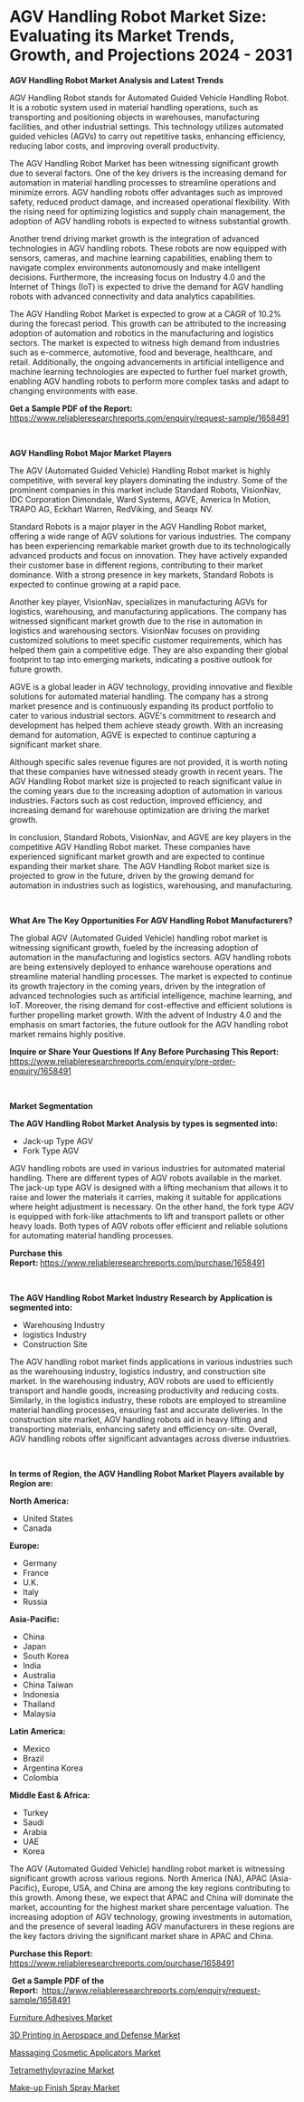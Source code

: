 <p><h1>AGV Handling Robot Market Size: Evaluating its Market Trends, Growth, and Projections 2024 - 2031</h1></p><p><strong>AGV Handling Robot Market Analysis and Latest Trends</strong></p>
<p><p>AGV Handling Robot stands for Automated Guided Vehicle Handling Robot. It is a robotic system used in material handling operations, such as transporting and positioning objects in warehouses, manufacturing facilities, and other industrial settings. This technology utilizes automated guided vehicles (AGVs) to carry out repetitive tasks, enhancing efficiency, reducing labor costs, and improving overall productivity.</p><p>The AGV Handling Robot Market has been witnessing significant growth due to several factors. One of the key drivers is the increasing demand for automation in material handling processes to streamline operations and minimize errors. AGV handling robots offer advantages such as improved safety, reduced product damage, and increased operational flexibility. With the rising need for optimizing logistics and supply chain management, the adoption of AGV handling robots is expected to witness substantial growth.</p><p>Another trend driving market growth is the integration of advanced technologies in AGV handling robots. These robots are now equipped with sensors, cameras, and machine learning capabilities, enabling them to navigate complex environments autonomously and make intelligent decisions. Furthermore, the increasing focus on Industry 4.0 and the Internet of Things (IoT) is expected to drive the demand for AGV handling robots with advanced connectivity and data analytics capabilities.</p><p>The AGV Handling Robot Market is expected to grow at a CAGR of 10.2% during the forecast period. This growth can be attributed to the increasing adoption of automation and robotics in the manufacturing and logistics sectors. The market is expected to witness high demand from industries such as e-commerce, automotive, food and beverage, healthcare, and retail. Additionally, the ongoing advancements in artificial intelligence and machine learning technologies are expected to further fuel market growth, enabling AGV handling robots to perform more complex tasks and adapt to changing environments with ease.</p></p>
<p><strong>Get a Sample PDF of the Report:&nbsp;</strong> <a href="https://www.reliableresearchreports.com/enquiry/request-sample/1658491">https://www.reliableresearchreports.com/enquiry/request-sample/1658491</a></p>
<p>&nbsp;</p>
<p><strong>AGV Handling Robot Major Market Players</strong></p>
<p><p>The AGV (Automated Guided Vehicle) Handling Robot market is highly competitive, with several key players dominating the industry. Some of the prominent companies in this market include Standard Robots, VisionNav, IDC Corporation Dimondale, Ward Systems, AGVE, America In Motion, TRAPO AG, Eckhart Warren, RedViking, and Seaqx NV.</p><p>Standard Robots is a major player in the AGV Handling Robot market, offering a wide range of AGV solutions for various industries. The company has been experiencing remarkable market growth due to its technologically advanced products and focus on innovation. They have actively expanded their customer base in different regions, contributing to their market dominance. With a strong presence in key markets, Standard Robots is expected to continue growing at a rapid pace.</p><p>Another key player, VisionNav, specializes in manufacturing AGVs for logistics, warehousing, and manufacturing applications. The company has witnessed significant market growth due to the rise in automation in logistics and warehousing sectors. VisionNav focuses on providing customized solutions to meet specific customer requirements, which has helped them gain a competitive edge. They are also expanding their global footprint to tap into emerging markets, indicating a positive outlook for future growth.</p><p>AGVE is a global leader in AGV technology, providing innovative and flexible solutions for automated material handling. The company has a strong market presence and is continuously expanding its product portfolio to cater to various industrial sectors. AGVE's commitment to research and development has helped them achieve steady growth. With an increasing demand for automation, AGVE is expected to continue capturing a significant market share.</p><p>Although specific sales revenue figures are not provided, it is worth noting that these companies have witnessed steady growth in recent years. The AGV Handling Robot market size is projected to reach significant value in the coming years due to the increasing adoption of automation in various industries. Factors such as cost reduction, improved efficiency, and increasing demand for warehouse optimization are driving the market growth.</p><p>In conclusion, Standard Robots, VisionNav, and AGVE are key players in the competitive AGV Handling Robot market. These companies have experienced significant market growth and are expected to continue expanding their market share. The AGV Handling Robot market size is projected to grow in the future, driven by the growing demand for automation in industries such as logistics, warehousing, and manufacturing.</p></p>
<p>&nbsp;</p>
<p><strong>What Are The Key Opportunities For AGV Handling Robot Manufacturers?</strong></p>
<p><p>The global AGV (Automated Guided Vehicle) handling robot market is witnessing significant growth, fueled by the increasing adoption of automation in the manufacturing and logistics sectors. AGV handling robots are being extensively deployed to enhance warehouse operations and streamline material handling processes. The market is expected to continue its growth trajectory in the coming years, driven by the integration of advanced technologies such as artificial intelligence, machine learning, and IoT. Moreover, the rising demand for cost-effective and efficient solutions is further propelling market growth. With the advent of Industry 4.0 and the emphasis on smart factories, the future outlook for the AGV handling robot market remains highly positive.</p></p>
<p><strong>Inquire or Share Your Questions If Any Before Purchasing This Report:</strong> <a href="https://www.reliableresearchreports.com/enquiry/pre-order-enquiry/1658491">https://www.reliableresearchreports.com/enquiry/pre-order-enquiry/1658491</a></p>
<p>&nbsp;</p>
<p><strong>Market Segmentation</strong></p>
<p><strong>The AGV Handling Robot Market Analysis by types is segmented into:</strong></p>
<p><ul><li>Jack-up Type AGV</li><li>Fork Type AGV</li></ul></p>
<p><p>AGV handling robots are used in various industries for automated material handling. There are different types of AGV robots available in the market. The jack-up type AGV is designed with a lifting mechanism that allows it to raise and lower the materials it carries, making it suitable for applications where height adjustment is necessary. On the other hand, the fork type AGV is equipped with fork-like attachments to lift and transport pallets or other heavy loads. Both types of AGV robots offer efficient and reliable solutions for automating material handling processes.</p></p>
<p><strong>Purchase this Report:&nbsp;</strong><a href="https://www.reliableresearchreports.com/purchase/1658491">https://www.reliableresearchreports.com/purchase/1658491</a></p>
<p>&nbsp;</p>
<p><strong>The AGV Handling Robot Market Industry Research by Application is segmented into:</strong></p>
<p><ul><li>Warehousing Industry</li><li>logistics Industry</li><li>Construction Site</li></ul></p>
<p><p>The AGV handling robot market finds applications in various industries such as the warehousing industry, logistics industry, and construction site market. In the warehousing industry, AGV robots are used to efficiently transport and handle goods, increasing productivity and reducing costs. Similarly, in the logistics industry, these robots are employed to streamline material handling processes, ensuring fast and accurate deliveries. In the construction site market, AGV handling robots aid in heavy lifting and transporting materials, enhancing safety and efficiency on-site. Overall, AGV handling robots offer significant advantages across diverse industries.</p></p>
<p>&nbsp;</p>
<p><strong>In terms of Region, the AGV Handling Robot Market Players available by Region are:</strong></p>
<p>
    <p> <strong> North America: </strong>
        <ul>
            <li>United States</li>
            <li>Canada</li>
        </ul>
        </p> 
    <p> <strong> Europe: </strong>
        <ul>
            <li>Germany</li>
            <li>France</li>
            <li>U.K.</li>
            <li>Italy</li>
            <li>Russia</li>
        </ul>
        </p> 
    <p> <strong> Asia-Pacific: </strong>
        <ul>
            <li>China</li>
            <li>Japan</li>
            <li>South Korea</li>
            <li>India</li>
            <li>Australia</li>
            <li>China Taiwan</li>
            <li>Indonesia</li>
            <li>Thailand</li>
            <li>Malaysia</li>
        </ul>
        </p> 
    <p> <strong> Latin America: </strong>
        <ul>
            <li>Mexico</li>
            <li>Brazil</li>
            <li>Argentina Korea</li>
            <li>Colombia</li>
        </ul>
        </p> 
    <p> <strong> Middle East & Africa: </strong>
        <ul>
            <li>Turkey</li>
            <li>Saudi</li>
            <li>Arabia</li>
            <li>UAE</li>
            <li>Korea</li>
        </ul>
    </p>
    </p>
<p><p>The AGV (Automated Guided Vehicle) handling robot market is witnessing significant growth across various regions. North America (NA), APAC (Asia-Pacific), Europe, USA, and China are among the key regions contributing to this growth. Among these, we expect that APAC and China will dominate the market, accounting for the highest market share percentage valuation. The increasing adoption of AGV technology, growing investments in automation, and the presence of several leading AGV manufacturers in these regions are the key factors driving the significant market share in APAC and China.</p></p>
<p><strong>Purchase this Report: </strong><a href="https://www.reliableresearchreports.com/purchase/1658491">https://www.reliableresearchreports.com/purchase/1658491</a></p>
<p>&nbsp;<strong>Get a Sample PDF of the Report:&nbsp;&nbsp;</strong><a href="https://www.reliableresearchreports.com/enquiry/request-sample/1658491">https://www.reliableresearchreports.com/enquiry/request-sample/1658491</a></p>
<p><strong></strong></p>
<p><p><a href="https://medium.com/@cierrahayes645/furniture-adhesives-market-report-reveals-the-latest-trends-and-growth-opportunities-of-this-market-c7040d01ead9">Furniture Adhesives Market</a></p><p><a href="https://medium.com/p/67b7882a861f/edit">3D Printing in Aerospace and Defense Market</a></p><p><a href="https://github.com/vimar16th/Market-Research-Report-List-3/blob/main/massaging-cosmetic-applicators-market.md">Massaging Cosmetic Applicators Market</a></p><p><a href="https://medium.com/@cierrahayes645/tetramethylpyrazine-market-comprehensive-assessment-by-type-application-and-geography-58dfa80817ed">Tetramethylpyrazine Market</a></p><p><a href="https://github.com/sofayahoo2023/Market-Research-Report-List-3/blob/main/make-up-finish-spray-market.md">Make-up Finish Spray Market</a></p></p>